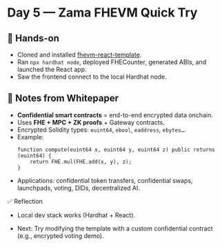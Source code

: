 # Day 5 — Zama FHEVM Quick Try

## 🚀 Hands-on
- Cloned and installed [fhevm-react-template](https://github.com/zama-ai/fhevm-react-template).
- Ran `npx hardhat node`, deployed FHECounter, generated ABIs, and launched the React app.
- Saw the frontend connect to the local Hardhat node.

## 🔑 Notes from Whitepaper
- **Confidential smart contracts** = end-to-end encrypted data onchain.
- Uses **FHE + MPC + ZK proofs** + Gateway contracts.
- Encrypted Solidity types: `euint64`, `ebool`, `eaddress`, `ebytes…`.
- Example:
  ```solidity
  function compute(euint64 x, euint64 y, euint64 z) public returns (euint64) {
      return FHE.mul(FHE.add(x, y), z);
  }
- Applications: confidential token transfers, confidential swaps, launchpads, voting, DIDs, decentralized AI.

✅ Reflection
- Local dev stack works (Hardhat + React).

- Next: Try modifying the template with a custom confidential contract (e.g., encrypted voting demo).
